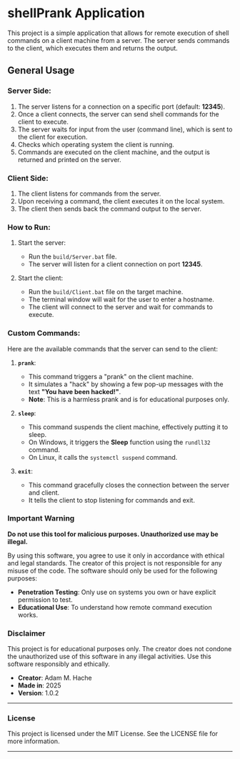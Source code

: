 # shellPrank Application

This project is a simple application that allows for remote execution of shell commands on a client machine from a server.
The server sends commands to the client, which executes them and returns the output.

## General Usage

### Server Side:
1. The server listens for a connection on a specific port (default: **12345**).
2. Once a client connects, the server can send shell commands for the client to execute.
3. The server waits for input from the user (command line), which is sent to the client for execution.
3. Checks which operating system the client is running.
4. Commands are executed on the client machine, and the output is returned and printed on the server.

### Client Side:
1. The client listens for commands from the server.
2. Upon receiving a command, the client executes it on the local system.
3. The client then sends back the command output to the server.

### How to Run:
1. Start the server:
   - Run the `build/Server.bat` file.
   - The server will listen for a client connection on port **12345**.
   
2. Start the client:
   - Run the `build/Client.bat` file on the target machine.
   - The terminal window will wait for the user to enter a hostname.
   - The client will connect to the server and wait for commands to execute.

### Custom Commands:
Here are the available commands that the server can send to the client:

1. **`prank`**:
   - This command triggers a "prank" on the client machine. 
   - It simulates a "hack" by showing a few pop-up messages with the text **"You have been hacked!"**.
   - **Note**: This is a harmless prank and is for educational purposes only.

2. **`sleep`**:
   - This command suspends the client machine, effectively putting it to sleep.
   - On Windows, it triggers the **Sleep** function using the `rundll32` command.
   - On Linux, it calls the `systemctl suspend` command.
   
3. **`exit`**:
   - This command gracefully closes the connection between the server and client.
   - It tells the client to stop listening for commands and exit.

### Important Warning

**Do not use this tool for malicious purposes. Unauthorized use may be illegal.**

By using this software, you agree to use it only in accordance with ethical and legal standards. The creator of this project is not responsible for any misuse of the code. The software should only be used for the following purposes:

- **Penetration Testing**: Only use on systems you own or have explicit permission to test.
- **Educational Use**: To understand how remote command execution works.

### Disclaimer

This project is for educational purposes only. The creator does not condone the unauthorized use of this software in any illegal activities. Use this software responsibly and ethically.

- **Creator**: Adam M. Hache
- **Made in**: 2025
- **Version**: 1.0.2

---

### License
This project is licensed under the MIT License. See the LICENSE file for more information.

---
